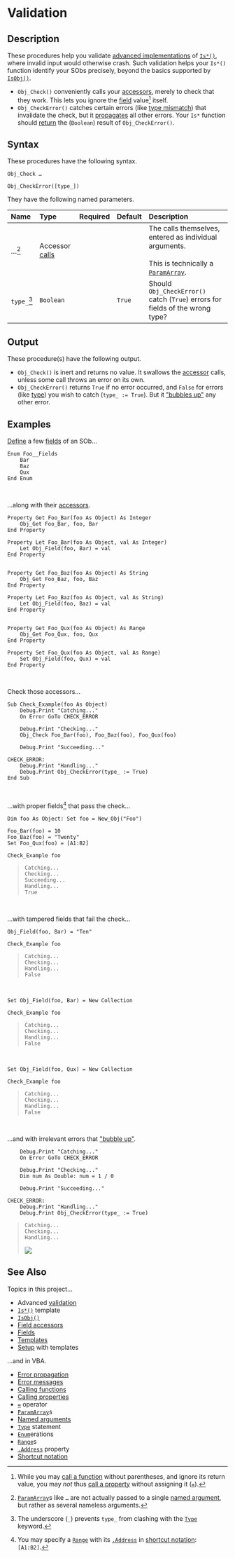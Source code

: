 # Validation #

## Description ##

These procedures help you validate [advanced implementations][sob_tmp_chk] of [`Is*()`][sob_tmp_is], where invalid input would otherwise crash.  Such validation helps your `Is*()` function identify your SObs precisely, beyond the basics supported by [`IsObj()`][sob_typo].

  - `Obj_Check()` conveniently calls your [accessors][sob_tmp_acc], merely to check that they work.  This lets you ignore the [field][sob_fld] value[^1] itself.
  - `Obj_CheckError()` catches certain errors (like [type mismatch][vba_err_13]) that invalidate the check, but it [propagates][vba_ppg_err] all other errors.  Your `Is*` function should [return][sob_tmp_rtn] the (`Boolean`) result of `Obj_CheckError()`.


## Syntax ##

These procedures have the following syntax.

```vba
Obj_Check …

Obj_CheckError([type_])
```

They have the following named parameters.

| Name        | Type                           | Required | Default | Description                                                                                                   |
| :---------- | :----------------------------- | :------: | :------ | :------------------------------------------------------------------------------------------------------------ |
| …[^2]       | Accessor [calls][vba_prp_call] |          |         | The calls themselves, entered as individual arguments.<br><br>This is technically a [`ParamArray`][vba_parr]. |
| `type_`[^3] | `Boolean`                      |          | `True`  | Should `Obj_CheckError()` catch (`True`) errors for fields of the wrong type?                                 |


## Output ##

These procedure(s) have the following output.

  - `Obj_Check()` is inert and returns no value.  It swallows the [accessor][sob_tmp_acc] calls, unless some call throws an error on its own.
  - `Obj_CheckError()` returns `True` if no error occurred, and `False` for errors (like [type][vba_err_13]) you wish to catch (`type_ := True`).  But it ["bubbles up"][vba_ppg_err] any other error.


## Examples ##

[Define][vba_enum] a few [fields][sob_fld] of an SOb…

```vba
Enum Foo__Fields
	Bar
	Baz
	Qux
End Enum
```

<br>

…along with their [accessors][sob_tmp_acc].

```vba
Property Get Foo_Bar(foo As Object) As Integer
	Obj_Get Foo_Bar, foo, Bar
End Property

Property Let Foo_Bar(foo As Object, val As Integer)
	Let Obj_Field(foo, Bar) = val
End Property


Property Get Foo_Baz(foo As Object) As String
	Obj_Get Foo_Baz, foo, Baz
End Property

Property Let Foo_Baz(foo As Object, val As String)
	Let Obj_Field(foo, Baz) = val
End Property


Property Get Foo_Qux(foo As Object) As Range
	Obj_Get Foo_Qux, foo, Qux
End Property

Property Set Foo_Qux(foo As Object, val As Range)
	Set Obj_Field(foo, Qux) = val
End Property
```

<br>

Check those accessors…

```vba
Sub Check_Example(foo As Object)
	Debug.Print "Catching..."
	On Error GoTo CHECK_ERROR
	
	Debug.Print "Checking..."
	Obj_Check Foo_Bar(foo), Foo_Baz(foo), Foo_Qux(foo)
	
	Debug.Print "Succeeding..."
	
CHECK_ERROR:
	Debug.Print "Handling..."
	Debug.Print Obj_CheckError(type_ := True)
End Sub
```

<br>

…with proper fields[^4] that pass the check…

```vba
Dim foo As Object: Set foo = New_Obj("Foo")

Foo_Bar(foo) = 10
Foo_Baz(foo) = "Twenty"
Set Foo_Qux(foo) = [A1:B2]

Check_Example foo
```

> ```
> Catching...
> Checking...
> Succeeding...
> Handling...
> True
> ```

<br>

…with tampered fields that fail the check…

```vba
Obj_Field(foo, Bar) = "Ten"

Check_Example foo
```

> ```
> Catching...
> Checking...
> Handling...
> False
> ```

<br>

```vba
Set Obj_Field(foo, Bar) = New Collection

Check_Example foo
```

> ```
> Catching...
> Checking...
> Handling...
> False
> ```

<br>

```vba
Set Obj_Field(foo, Qux) = New Collection

Check_Example foo
```

> ```
> Catching...
> Checking...
> Handling...
> False
> ```

<br>

…and with irrelevant errors that ["bubble up"][vba_ppg_err].

```vba
	Debug.Print "Catching..."
	On Error GoTo CHECK_ERROR
	
	Debug.Print "Checking..."
	Dim num As Double: num = 1 / 0
	
	Debug.Print "Succeeding..."
	
CHECK_ERROR:
	Debug.Print "Handling..."
	Debug.Print Obj_CheckError(type_ := True)
```

> ```
> Catching...
> Checking...
> Handling...
> ```
> ![][sob_chk_err]


## See Also ##

Topics in this project…

  - Advanced [validation][sob_tmp_chk]
  - [`Is*()`][sob_tmp_is] template
  - [`IsObj()`][sob_typo]
  - [Field accessors][sob_tmp_acc]
  - [Fields][sob_fld]
  - [Templates][sob_tmps]
  - [Setup][sob_setup] with templates

…and in VBA.

  - [Error propagation][vba_ppg_err]
  - [Error messages][vba_errs]
  - [Calling functions][vba_fun_call]
  - [Calling properties][vba_prp_call]
  - [`=`][vba_eq_op] operator
  - [`ParamArray`][vba_parr]s
  - [Named arguments][vba_nm_args]
  - [`Type`][vba_typ_kwd] statement
  - [`Enum`][vba_enum]erations
  - [`Range`][vba_rng]s
  - [`.Address`][vba_rng_adr] property
  - [Shortcut notation][vba_sct_nt]



  [^1]: While you may [call a function][vba_fun_prns] without parentheses, and ignore its return value, you may _not_ thus [call a property][vba_prp_call] without assigning it ([`=`][vba_eq_op]).
  [^2]: [`ParamArray`][vba_parr]s like `…` are not actually passed to a single [named argument][vba_nm_args], but rather as several nameless arguments.
  [^3]: The underscore (`_`) prevents `type_` from clashing with the [`Type`][vba_typ_kwd] keyword.
  [^4]: You may specify a [`Range`][vba_rng] with its [`.Address`][vba_rng_adr] in [shortcut notation][vba_sct_nt]: `[A1:B2]`.



  [sob_tmp_chk]:  ../src/SObTemplate.bas#L111-L140
  [sob_tmp_is]:   ../src/SObTemplate.bas#L89-L150
  [sob_typo]:     Typology.md
  [sob_tmp_acc]:  ../src/SObTemplate.bas#L171-L213
  [sob_fld]:      Field.md
  [vba_err_13]:   https://learn.microsoft.com/office/vba/language/reference/user-interface-help/type-mismatch-error-13
  [vba_ppg_err]:  https://www.fastercapital.com/content/Error-Handling--Error-Handling-Excellence--Bulletproofing-Your-VBA-Code.html#Error-Bubbling-and-Propagation
  [sob_tmp_rtn]:  ../src/SObTemplate.bas#L149
  [vba_prp_call]: https://learn.microsoft.com/office/vba/language/concepts/getting-started/calling-property-procedures
  [vba_parr]:     https://learn.microsoft.com/office/vba/language/concepts/getting-started/understanding-parameter-arrays
  [vba_enum]:     https://learn.microsoft.com/office/vba/language/reference/user-interface-help/enum-statement
  [sob_chk_err]:  ../med/vbe_error_11.png
  [sob_tmps]:     ../../../search?type=code&q=path:src/*Template.bas
  [sob_setup]:    Setup.md
  [vba_errs]:     https://learn.microsoft.com/office/vba/language/reference/error-messages
  [vba_fun_call]: https://learn.microsoft.com/office/vba/language/concepts/getting-started/calling-sub-and-function-procedures
  [vba_eq_op]:    https://learn.microsoft.com/office/vba/language/reference/user-interface-help/equals-operator
  [vba_nm_args]:  https://learn.microsoft.com/office/vba/language/concepts/getting-started/calling-sub-and-function-procedures#pass-named-arguments
  [vba_typ_kwd]:  https://learn.microsoft.com/office/vba/language/reference/user-interface-help/type-statement
  [vba_rng]:      https://learn.microsoft.com/office/vba/api/excel.range(object)
  [vba_rng_adr]:  https://learn.microsoft.com/office/vba/api/excel.range.address
  [vba_sct_nt]:   https://learn.microsoft.com/office/vba/excel/concepts/cells-and-ranges/refer-to-cells-by-using-shortcut-notation
  [vba_fun_prns]: https://learn.microsoft.com/office/vba/language/concepts/getting-started/calling-sub-and-function-procedures#use-parentheses-when-calling-function-procedures
